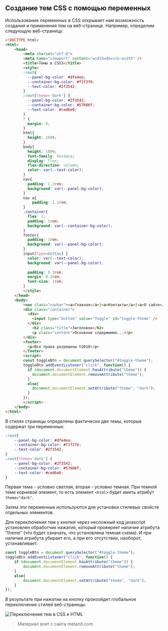 ## Создание тем CSS с помощью переменных

Использование переменных в CSS открывает нам возможность создания и применения тем на веб-странице. Например, определим следующую веб-страницу:

```html
<!DOCTYPE html>
<html>
    <head>
        <meta charset="utf-8">
        <meta name="viewport" content="width=device-width" />
        <title>Темы в CSS3</title>
        <style>
        :root{
          --panel-bg-color: #dfe4ea;
          --container-bg-color: #f1f2f6;
          --text-color: #2f3542;
        }
        :root[theme='dark'] {
          --panel-bg-color: #2f3542;
          --container-bg-color: #57606f;
          --text-color: #ced6e0;
        }
        * {
          margin: 0;
        }
        html{
          height: 100%;
        }
        body{
          height: 100%;
          font-family: Verdana;
          display: flex;
          flex-direction: column;
          color: var(--text-color);
        }
        nav{
          padding: 1.2rem;
          background: var(--panel-bg-color);
        }
        nav a{
            padding: 1.1rem;
        }
        .container{
          flex: 1;
          padding: 1rem;
          background: var(--container-bg-color);
        }
        footer{
          padding: 1rem;
          background: var(--panel-bg-color);
        }
        input[type=button] {
          color: var(--text-color);
          background: var(--panel-bg-color);
          
          padding: 0.3rem;
          margin: 0.2rem;
          font-size: 1rem;
        }
        </style>
    </head>
    <body>
        <nav class="navbar"><a>Главная</a>|<a>Контакты</a>|<a>О сайте</a></nav>
        <div class="container">
          <div>
            <input type="button" value="Toggle" id="toggle-theme" />
          </div>
            <h2 class="title">Заголовок</h2>
            <p class="content">Основное содержимое...</p>
        </div>
        <footer>
          <p>Все права разрешены ©2018</p>
        </footer>
        <script>
        const toggleBtn = document.querySelector("#toggle-theme");
        toggleBtn.addEventListener("click", function() {
          if (document.documentElement.hasAttribute("theme")) {
            document.documentElement.removeAttribute("theme");
          }
          else{
            document.documentElement.setAttribute("theme", "dark");
          }
        });
        </script>
    </body>
</html>
```

В стилях страницы определены фактически две темы, которые содержат три переменных:

```css
:root{
    --panel-bg-color: #dfe4ea;
    --container-bg-color: #f1f2f6;
    --text-color: #2f3542;
}
:root[theme='dark'] {
    --panel-bg-color: #2f3542;
    --container-bg-color: #57606f;
    --text-color: #ced6e0;
}
```

Первая тема - условно светлая, вторая - условно темная. При темной теме корневой элемент, то есть элемент `<html>` будет иметь атрибут `theme="dark"`.

Затем эти переменные используются для установки стилевых свойств отдельных элементов.

Для переключения тем у кнопки через несложный код javascript установлен обработчик нажатия, который проверяет наличие атрибута "theme" (что будет означать, что установлена темная схема). И при наличии атрибута убирает его, а при его отсутствии, наоборот, устанавливает.

```js
const toggleBtn = document.querySelector("#toggle-theme");
toggleBtn.addEventListener("click", function() {
    if (document.documentElement.hasAttribute("theme")) {
        document.documentElement.removeAttribute("theme");
    }
    else{
        document.documentElement.setAttribute("theme", "dark");
    }
});
```

В результате при нажатии на кнопку произойдет глобальное переключение стилей веб-страницы:

![Переключение тем в CSS и HTML](https://metanit.com/web/html5/pics/cssvariables3.png)


> Материал взят с сайта metanit.com